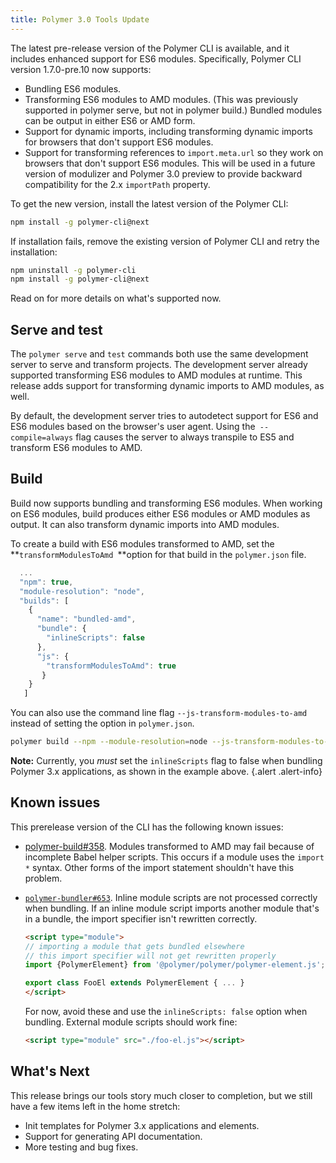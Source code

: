 ```yaml
---
title: Polymer 3.0 Tools Update
---
```


The latest pre-release version of the Polymer CLI is available, and it includes enhanced support for ES6 modules. Specifically, Polymer CLI version 1.7.0-pre.10 now supports:



*   Bundling ES6 modules.
*   Transforming ES6 modules to AMD modules. (This was previously supported in 
    polymer serve, but not in polymer build.) Bundled modules can be output 
    in either ES6 or AMD form.
*   Support for dynamic imports, including transforming dynamic imports for browsers 
    that don't support ES6 modules.
*   Support for transforming references to `import.meta.url` so they work on browsers 
    that don't support ES6 modules. This will be used in a future version of modulizer and 
    Polymer 3.0 preview to provide backward compatibility for the 2.x `importPath` property. 

To get the new version, install the latest version of the Polymer CLI:


```bash
npm install -g polymer-cli@next
```

If installation fails, remove the existing version of Polymer CLI and retry the installation:

```bash
npm uninstall -g polymer-cli
npm install -g polymer-cli@next
```


Read on for more details on what's supported now.


## Serve and test

The `polymer serve` and `test` commands both use the same development server to serve and transform projects. The development server already supported transforming ES6 modules to AMD modules at runtime. This release adds support for transforming dynamic imports to AMD modules, as well.

By default, the development server tries to autodetect support for ES6 and ES6 modules based on the browser's user agent. Using the` --compile=always` flag causes the server to always transpile to ES5 and transform ES6 modules to AMD. 


## Build

Build now supports bundling and transforming ES6 modules. When working on ES6 modules, build produces either ES6 modules or AMD modules as output. It can also transform dynamic imports into AMD modules.

To create a build with ES6 modules transformed to AMD, set the **<code>transformModulesToAmd </code>**option for that build in the <code>polymer.json</code> file.


```js
  ...
  "npm": true,
  "module-resolution": "node",
  "builds": [ 
    { 
      "name": "bundled-amd", 
      "bundle": { 
        "inlineScripts": false 
      }, 
      "js": { 
        "transformModulesToAmd": true 
       } 
    } 
   ]
``` 


You can also use the command line flag `--js-transform-modules-to-amd` instead of setting the option in `polymer.json`.

```bash
polymer build --npm --module-resolution=node --js-transform-modules-to-amd 
```

**Note:** Currently, you _must_ set the `inlineScripts` flag to false when bundling Polymer 3.x applications, as shown in the example above.
{.alert .alert-info}


## Known issues

This prerelease version of the CLI has the following known issues:

-   [polymer-build#358](https://github.com/Polymer/polymer-build/issues/358). Modules
    transformed to AMD may fail because of incomplete Babel helper scripts. This occurs
    if a module uses the `import *` syntax. Other forms of the import statement shouldn't 
    have this problem.

-   [`polymer-bundler#653`](https://github.com/Polymer/polymer-bundler/issues/653). 
    Inline module scripts are not processed correctly when bundling. If an inline module script 
    imports another module that's in a bundle, the import specifier isn't rewritten correctly.

    ```html
    <script type="module">
    // importing a module that gets bundled elsewhere
    // this import specifier will not get rewritten properly
    import {PolymerElement} from '@polymer/polymer/polymer-element.js';

    export class FooEl extends PolymerElement { ... }
    </script>
    ```

    For now, avoid these and use the `inlineScripts: false` option when bundling. External 
    module scripts should work fine:

    ```html
    <script type="module" src="./foo-el.js"></script>
    ```

## What's Next

This release brings our tools story much closer to completion, but we still have a few items left in the home stretch:

*   Init templates for Polymer 3.x applications and elements.
*   Support for generating API documentation.
*   More testing and bug fixes.
